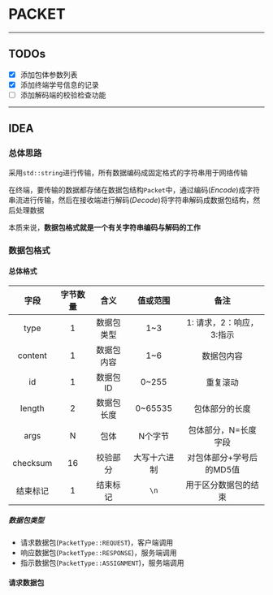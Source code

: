 # PACKET

---

## TODOs

- [x] 添加包体参数列表
- [x] 添加终端学号信息的记录
- [ ] 添加解码端的校验检查功能

---

## IDEA

### 总体思路

采用`std::string`进行传输，所有数据编码成固定格式的字符串用于网络传输

在终端，要传输的数据都存储在数据包结构`Packet`中，通过编码(*Encode*)成字符串流进行传输，然后在接收端进行解码(*Decode*)将字符串解码成数据包结构，然后处理数据

本质来说，**数据包格式就是一个有关字符串编码与解码的工作**

### 数据包格式

#### 总体格式

| 字段 | 字节数量 | 含义 | 值或范围 | 备注 |
| :--: | :--: | :--: | :--: | :--: |
| type | 1 | 数据包类型 | 1~3 | 1: 请求，2：响应，3:指示 |
| content | 1 | 数据包内容 | 1~6 | 数据包内容 |
| id | 1 | 数据包ID | 0~255 | 重复滚动 |
| length | 2 | 数据包长度 | 0~65535 | 包体部分的长度 |
| args | N | 包体 | N个字节 | 包体部分，N=长度字段 |
| checksum | 16 | 校验部分 | 大写十六进制 | 对包体部分+学号后的MD5值 |
| 结束标记 | 1 | 结束标记 | `\n` | 用于区分数据包的结束 |

##### 数据包类型

- 请求数据包(`PacketType::REQUEST`)，客户端调用
- 响应数据包(`PacketType::RESPONSE`)，服务端调用
- 指示数据包(`PacketType::ASSIGNMENT`)，服务端调用

#### 请求数据包
